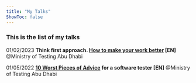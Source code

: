 ```yaml
---
title: "My Talks"
ShowToc: false
---
```


### This is the list of my talks

01/02/2023 **Think first approach. [How to make your work better](https://youtu.be/1DF2X8Xea8g) [EN]** <span class="personal">@Ministry of Testing Abu Dhabi</span>

01/05/2022 **[10 Worst Pieces of Advice](https://youtu.be/T6yVe8DmsTQ) for a software tester [EN]** <span class="personal">@Ministry of Testing Abu Dhabi</span>
